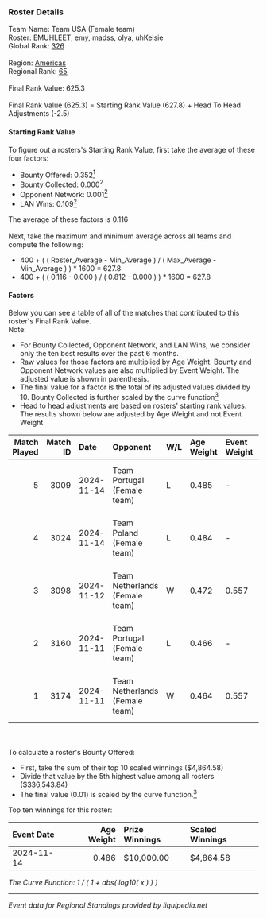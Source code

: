 ### Roster Details<br />
Team Name: Team USA (Female team)<br />
Roster: EMUHLEET, emy, madss, olya, uhKelsie<br />
Global Rank: [326](../../standings_global_2025_03_01.md)<br />
<br />
Region: [Americas]( ../../standings_americas_2025_03_01.md)<br />
Regional Rank: [65]( ../../standings_americas_2025_03_01.md)<br />
<br />
Final Rank Value:  625.3<br />
<br />
Final Rank Value (625.3) = Starting Rank Value (627.8) + Head To Head Adjustments (-2.5)<br />

#### Starting Rank Value<br />
To figure out a rosters's Starting Rank Value, first take the average of these four factors:<br />
- Bounty Offered: 0.352[<sup>1</sup>](#table2)
- Bounty Collected: 0.000[<sup>2</sup>](#table1)
- Opponent Network: 0.001[<sup>2</sup>](#table1)
- LAN Wins: 0.109[<sup>2</sup>](#table1)

The average of these factors is 0.116<br />
<br />
Next, take the maximum and minimum average across all teams and compute the following:<br />
- 400 + ( ( Roster_Average - Min_Average ) / ( Max_Average - Min_Average ) ) * 1600 = 627.8
- 400 + ( ( 0.116 - 0.000 ) / ( 0.812 - 0.000 ) ) * 1600 = 627.8


#### Factors<br />
Below you can see a table of all of the matches that contributed to this roster's Final Rank Value.<br />
Note:<br />

- For Bounty Collected, Opponent Network, and LAN Wins, we consider only the ten best results over the past 6 months.
- Raw values for those factors are multiplied by Age Weight. Bounty and Opponent Network values are also multiplied by Event Weight. The adjusted value is shown in parenthesis.
- The final value for a factor is the total of its adjusted values divided by 10. Bounty Collected is further scaled by the curve function[<sup>3</sup>](#curveFunction)
- Head to head adjustments are based on rosters' starting rank values. The results shown below are adjusted by Age Weight and not Event Weight
<span id="table1"></span><br />


| Match Played | Match ID | Date       | Opponent                       | W/L | Age Weight | Event Weight | Bounty Collected | Opponent Network | LAN Wins  | H2H Adj. | Roster                               |
| -: | -: | :- | :- | :- | :- | :- | :- | :- | :- | -: | :- |
|            5 |     3009 | 2024-11-14 | Team Portugal (Female team)    | L   | 0.485      | -            | -                | -                | -         |    -3.73 | EMUHLEET, emy, madss, olya, uhKelsie |
|            4 |     3024 | 2024-11-14 | Team Poland (Female team)      | L   | 0.484      | -            | -                | -                | -         |    -2.37 | EMUHLEET, emy, madss, olya, uhKelsie |
|            3 |     3098 | 2024-11-12 | Team Netherlands (Female team) | W   | 0.472      | 0.557        | 0.000 (0.000)    | 0.024 (0.006)    | 1 (0.472) |     3.67 | EMUHLEET, emy, madss, olya, uhKelsie |
|            2 |     3160 | 2024-11-11 | Team Portugal (Female team)    | L   | 0.466      | -            | -                | -                | -         |    -3.64 | EMUHLEET, emy, madss, olya, uhKelsie |
|            1 |     3174 | 2024-11-11 | Team Netherlands (Female team) | W   | 0.464      | 0.557        | 0.000 (0.000)    | 0.024 (0.006)    | 1 (0.464) |     3.56 | EMUHLEET, emy, madss, olya, uhKelsie |

<br />
<span id="table2"></span><br />
To calculate a roster's Bounty Offered:<br />

- First, take the sum of their top 10 scaled winnings ($4,864.58)
- Divide that value by the 5th highest value among all rosters ($336,543.84)
- The final value (0.01) is scaled by the curve function.[<sup>3</sup>](#curveFunction)

Top ten winnings for this roster:<br />

| Event Date | Age Weight | Prize Winnings | Scaled Winnings |
| :- | -: | :- | :- |
| 2024-11-14 |      0.486 | $10,000.00     | $4,864.58       |


<span id="curveFunction"></span>_The Curve Function: 1 / ( 1 + abs( log10( x ) ) )_<br />

---
_Event data for Regional Standings provided by liquipedia.net_<br />
